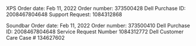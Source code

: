 


XPS
Order date: Feb 11, 2022
Order number: 373500428
Dell Purchase ID: 2008467804648
Support Request: 1084312868

Soundbar
Order date: Feb 11, 2022
Order number: 373500410
Dell Purchase ID: 2008467804648
Service Request Number 1084312772
Dell Customer Care Case # 134627602